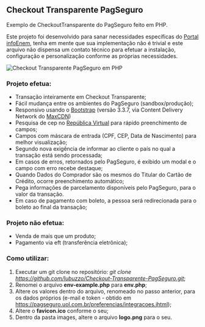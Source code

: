 ## Checkout Transparente PagSeguro ##

Exemplo de CheckoutTransparente do PagSeguro feito em PHP.

Este projeto foi desenvolvido para sanar necessidades específicas do [Portal infoEnem](http://www.infoenem.com.br/), tenha em mente que sua implementação não é trivial e este arquivo não dispensa um contato técnico para efetuar a instalação, configuração e personalização conforme as próprias necessidades.

![Checkout Transparente PagSeguro em PHP](https://raw.githubusercontent.com/lubuzzo/Checkout-Transparente-PagSeguro/master/screenshot.png "Checkout Transparente PagSeguro em PHP")

### Projeto efetua: ###
 - Transação inteiramente em Checkout Transparente;
 - Fácil mudança entre os ambientes do PagSeguro (sandbox/produção);
 - Responsivo usando o [Bootstrap](http://getbootstrap.com) (versão 3.3.7, via Content Delivery Network do [MaxCDN](https://www.maxcdn.com/))
 - Pesquisa de cep no [República Virtual](http://www.republicavirtual.com.br/) para rápido preenchimento de campos;
 - Campos com máscara de entrada (CPF, CEP, Data de Nascimento) para melhor visualização;
 - Segundo nova exigência de informar ao cliente o país no qual a transação está sendo processada;
 - Em casos de erros, retornados pelo PagSeguro, é exibido um modal e o campo com erro recebe destaque;
 - Quando Dados do Comprador são os mesmos do Titular do Cartão de Crédito, ocorre preenchimento automático;
 - Pega informações de parcelamento disponíveis pelo PagSeguro, para o valor da transação.
 - Em caso de pagamento com boleto, a pessoa será redirecionada para o boleto ao final da transação;

### Projeto não efetua: ###
 - Venda de mais que um produto;
 - Pagamento via eft (transferência eletrônica);

### Como utilizar: ###
 1. Executar um git clone no repositório: *git clone https://github.com/lubuzzo/Checkout-Transparente-PagSeguro.git*;
 2. Renomei o arquivo **env-example.php** para **env.php**;
 3. Altere os valores dentro do arquivo, renomeado no passo anterior, para os dados próprios (e-mail e token - obtido em https://pagseguro.uol.com.br/preferencias/integracoes.jhtml);
 4. Altere o **favicon.ico** conforme o seu;
 5. Dentro da pasta images, altere o arquivo **logo.png** para o seu.